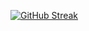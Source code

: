 
[![GitHub Streak](http://github-readme-streak-stats.herokuapp.com?user=your-github-username&theme=dark&background=000000)](https://git.io/streak-stats)
